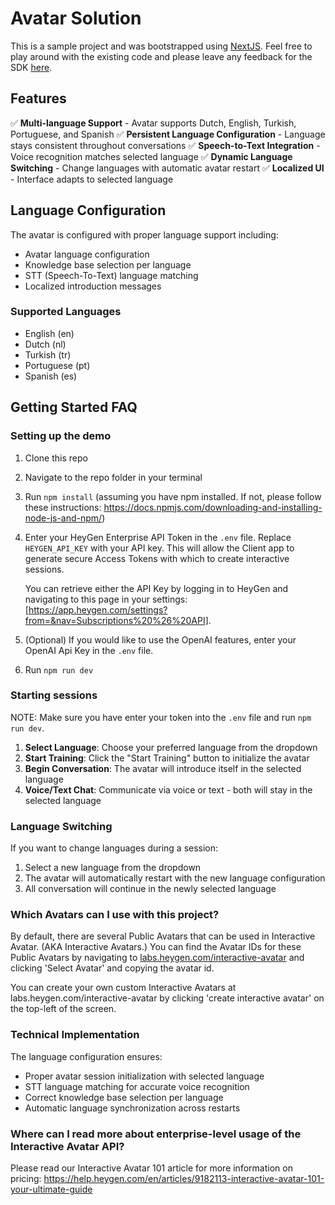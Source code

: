 # Avatar Solution

This is a sample project and was bootstrapped using [NextJS](https://nextjs.org/).
Feel free to play around with the existing code and please leave any feedback for the SDK [here](https://github.com/HeyGen-Official/StreamingAvatarSDK/discussions).

## Features

✅ **Multi-language Support** - Avatar supports Dutch, English, Turkish, Portuguese, and Spanish
✅ **Persistent Language Configuration** - Language stays consistent throughout conversations
✅ **Speech-to-Text Integration** - Voice recognition matches selected language
✅ **Dynamic Language Switching** - Change languages with automatic avatar restart
✅ **Localized UI** - Interface adapts to selected language

## Language Configuration

The avatar is configured with proper language support including:
- Avatar language configuration
- Knowledge base selection per language
- STT (Speech-To-Text) language matching
- Localized introduction messages

### Supported Languages
- English (en)
- Dutch (nl) 
- Turkish (tr)
- Portuguese (pt)
- Spanish (es)

## Getting Started FAQ

### Setting up the demo

1. Clone this repo

2. Navigate to the repo folder in your terminal

3. Run `npm install` (assuming you have npm installed. If not, please follow these instructions: https://docs.npmjs.com/downloading-and-installing-node-js-and-npm/)

4. Enter your HeyGen Enterprise API Token in the `.env` file. Replace `HEYGEN_API_KEY` with your API key. This will allow the Client app to generate secure Access Tokens with which to create interactive sessions.

   You can retrieve either the API Key by logging in to HeyGen and navigating to this page in your settings: [https://app.heygen.com/settings?from=&nav=Subscriptions%20%26%20API]. 

5. (Optional) If you would like to use the OpenAI features, enter your OpenAI Api Key in the `.env` file.

6. Run `npm run dev`

### Starting sessions

NOTE: Make sure you have enter your token into the `.env` file and run `npm run dev`.

1. **Select Language**: Choose your preferred language from the dropdown
2. **Start Training**: Click the "Start Training" button to initialize the avatar
3. **Begin Conversation**: The avatar will introduce itself in the selected language
4. **Voice/Text Chat**: Communicate via voice or text - both will stay in the selected language

### Language Switching

If you want to change languages during a session:
1. Select a new language from the dropdown
2. The avatar will automatically restart with the new language configuration
3. All conversation will continue in the newly selected language

### Which Avatars can I use with this project?

By default, there are several Public Avatars that can be used in Interactive Avatar. (AKA Interactive Avatars.) You can find the Avatar IDs for these Public Avatars by navigating to [labs.heygen.com/interactive-avatar](https://labs.heygen.com/interactive-avatar) and clicking 'Select Avatar' and copying the avatar id.

You can create your own custom Interactive Avatars at labs.heygen.com/interactive-avatar by clicking 'create interactive avatar' on the top-left of the screen.

### Technical Implementation

The language configuration ensures:
- Proper avatar session initialization with selected language
- STT language matching for accurate voice recognition  
- Correct knowledge base selection per language
- Automatic language synchronization across restarts

### Where can I read more about enterprise-level usage of the Interactive Avatar API?

Please read our Interactive Avatar 101 article for more information on pricing: https://help.heygen.com/en/articles/9182113-interactive-avatar-101-your-ultimate-guide
